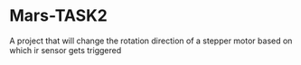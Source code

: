 # Mars-TASK2
A project that will change the rotation direction of a stepper motor based on which ir sensor gets triggered
